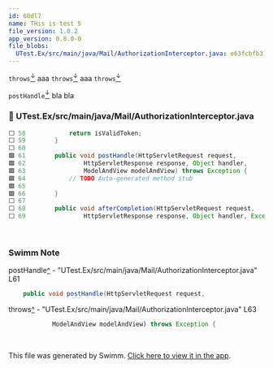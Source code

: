 ```yaml
---
id: 60dl7
name: THis is test 5
file_version: 1.0.2
app_version: 0.8.0-0
file_blobs:
  UTest.Ex/src/main/java/Mail/AuthorizationInterceptor.java: e63fcbfb31316beafa99d43e3550c9ae3540287b
---
```


`throws`[<sup id="19JoB9">↓</sup>](#f-19JoB9) aaa `throws`[<sup id="19JoB9">↓</sup>](#f-19JoB9) aaa `throws`[<sup id="19JoB9">↓</sup>](#f-19JoB9)

`postHandle`[<sup id="9dpeL">↓</sup>](#f-9dpeL) bla bla
<!-- NOTE-swimm-snippet: the lines below link your snippet to Swimm -->
### 📄 UTest.Ex/src/main/java/Mail/AuthorizationInterceptor.java
```java
⬜ 58     		return isValidToken;
⬜ 59     	}
⬜ 60     
🟩 61     	public void postHandle(HttpServletRequest request,
🟩 62     			HttpServletResponse response, Object handler,
🟩 63     			ModelAndView modelAndView) throws Exception {
🟩 64     		// TODO Auto-generated method stub
🟩 65     		
🟩 66     	}
⬜ 67     
⬜ 68     	public void afterCompletion(HttpServletRequest request,
⬜ 69     			HttpServletResponse response, Object handler, Exception ex)
```

<br/>

<!-- THIS IS AN AUTOGENERATED SECTION. DO NOT EDIT THIS SECTION DIRECTLY -->
### Swimm Note

<span id="f-9dpeL">postHandle</span>[^](#9dpeL) - "UTest.Ex/src/main/java/Mail/AuthorizationInterceptor.java" L61
```java
	public void postHandle(HttpServletRequest request,
```

<span id="f-19JoB9">throws</span>[^](#19JoB9) - "UTest.Ex/src/main/java/Mail/AuthorizationInterceptor.java" L63
```java
			ModelAndView modelAndView) throws Exception {
```

<br/>

This file was generated by Swimm. [Click here to view it in the app](https://swimm-web-app.web.app/repos/ls4DA2fLasmQuEbT4ipw/docs/60dl7).
